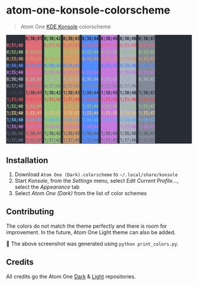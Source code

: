 # atom-one-konsole-colorscheme
> Atom One [KDE Konsole](https://konsole.kde.org/) colorscheme

![Alt text](/screenshot-201612161850.png?raw=true "Screenshot displaying all the possible colors")


## Installation

1. Download `Atom One (Dark).colorscheme` to `~/.local/share/konsole`
2. Start *Konsole*, from the *Settings* menu, select *Edit Current Profile...*, select the *Appearance* tab
3. Select *Atom One (Dark)* from the list of color schemes


## Contributing

The colors do not match the theme perfectly and there is room for improvement. In the future, Atom One Light theme can also be added.

:tophat: The above screenshot was generated using `python print_colors.py`.


## Credits

All credits go the Atom One [Dark](https://github.com/atom/one-dark-syntax) & [Light](https://github.com/atom/one-light-syntax) repositories.
